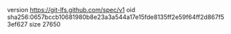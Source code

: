 version https://git-lfs.github.com/spec/v1
oid sha256:0657bccb10681980b8e23a3a544a17e15fde8135ff2e59f64ff2d867f53ef627
size 27650
